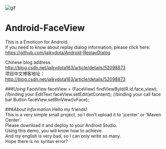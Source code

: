 ![gif](https://github.com/jaikydota/Android-FaceView/blob/master/Demo/GIF.gif)  


# Android-FaceView
This is a Emoticon for Android.<br>
If you need to know about replay dialog information, please click here: https://github.com/jaikydota/Android-ReplayDialog<br>

Chinese blog address: http://blog.csdn.net/jaikydota163/article/details/52098873<br>
项目中文博客地址：http://blog.csdn.net/jaikydota163/article/details/52098873<br>

###*Using*
FaceView faceView = (FaceView) findViewById(R.id.face_view);
//binding your EditText
faceView.setEdit(etContent);
//binding your call face bar Button
faceView.setBtnView(ivFace);

###*About Information*
Hello my friends!<br>
This is a very simple small project, so I don't upload it to 'jcenter' or 'Maven Center'.<br>
Please download it and deploy to your Android Studio.<br>
Using this demo, you will know how to achieve.<br>
And my english is very bad, so I can only write so many.<br>
Hope there is no syntax error?<br>
